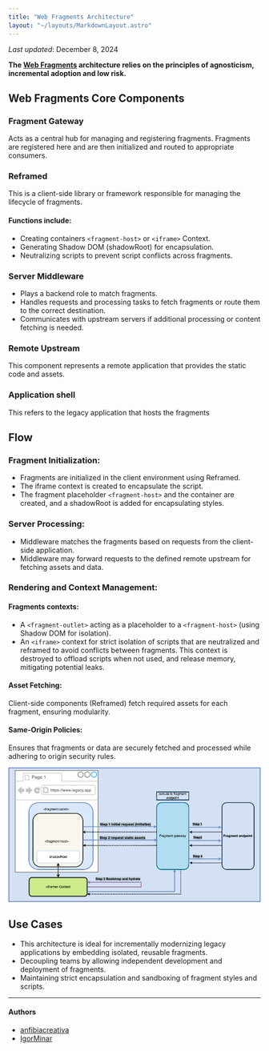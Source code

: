 ```yaml
---
title: "Web Fragments Architecture"
layout: "~/layouts/MarkdownLayout.astro"
---
```


_Last updated_: December 8, 2024

**The [Web Fragments](https://github.com/web-fragments/web-fragments/) architecture relies on the principles of agnosticism, incremental adoption and low risk.**

## Web Fragments Core Components

### Fragment Gateway

Acts as a central hub for managing and registering fragments.
Fragments are registered here and are then initialized and routed to appropriate consumers.

### Reframed

This is a client-side library or framework responsible for managing the lifecycle of fragments.

#### Functions include:

- Creating containers `<fragment-host>` or `<iframe>` Context.
- Generating Shadow DOM (shadowRoot) for encapsulation.
- Neutralizing scripts to prevent script conflicts across fragments.

### Server Middleware

- Plays a backend role to match fragments.
- Handles requests and processing tasks to fetch fragments or route them to the correct destination.
- Communicates with upstream servers if additional processing or content fetching is needed.

### Remote Upstream

This component represents a remote application that provides the static code and assets.

### Application shell

This refers to the legacy application that hosts the fragments

## Flow

### Fragment Initialization:

- Fragments are initialized in the client environment using Reframed.
- The iframe context is created to encapsulate the script.
- The fragment placeholder `<fragment-host>` and the container are created, and a shadowRoot is added for encapsulating styles.

### Server Processing:

- Middleware matches the fragments based on requests from the client-side application.
- Middleware may forward requests to the defined remote upstream for fetching assets and data.

### Rendering and Context Management:

#### Fragments contexts:

- A `<fragment-outlet>` acting as a placeholder to a `<fragment-host>` (using Shadow DOM for isolation).
- An `<iframe>` context for strict isolation of scripts that are neutralized and reframed to avoid conflicts between fragments. This context is destroyed to offload scripts when not used, and release memory, mitigating potential leaks.

#### Asset Fetching:

Client-side components (Reframed) fetch required assets for each fragment, ensuring modularity.

#### Same-Origin Policies:

Ensures that fragments or data are securely fetched and processed while adhering to origin security rules.

![web fragments middleware](../../assets/images/wf-middleware.drawio.png)

## Use Cases

- This architecture is ideal for incrementally modernizing legacy applications by embedding isolated, reusable fragments.
- Decoupling teams by allowing independent development and deployment of fragments.
- Maintaining strict encapsulation and sandboxing of fragment styles and scripts.

---

#### Authors

<ul class="authors">
    <li class="author"><a href="https://github.com/anfibiacreativa">anfibiacreativa</a></li>
    <li class="author"><a href="https://github.com/igorminar">IgorMinar</a></li>
</ul>
